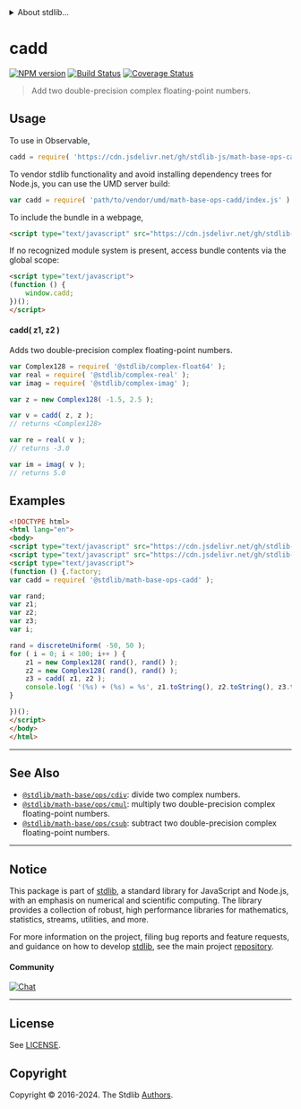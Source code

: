 <!--

@license Apache-2.0

Copyright (c) 2018 The Stdlib Authors.

Licensed under the Apache License, Version 2.0 (the "License");
you may not use this file except in compliance with the License.
You may obtain a copy of the License at

   http://www.apache.org/licenses/LICENSE-2.0

Unless required by applicable law or agreed to in writing, software
distributed under the License is distributed on an "AS IS" BASIS,
WITHOUT WARRANTIES OR CONDITIONS OF ANY KIND, either express or implied.
See the License for the specific language governing permissions and
limitations under the License.

-->


<details>
  <summary>
    About stdlib...
  </summary>
  <p>We believe in a future in which the web is a preferred environment for numerical computation. To help realize this future, we've built stdlib. stdlib is a standard library, with an emphasis on numerical and scientific computation, written in JavaScript (and C) for execution in browsers and in Node.js.</p>
  <p>The library is fully decomposable, being architected in such a way that you can swap out and mix and match APIs and functionality to cater to your exact preferences and use cases.</p>
  <p>When you use stdlib, you can be absolutely certain that you are using the most thorough, rigorous, well-written, studied, documented, tested, measured, and high-quality code out there.</p>
  <p>To join us in bringing numerical computing to the web, get started by checking us out on <a href="https://github.com/stdlib-js/stdlib">GitHub</a>, and please consider <a href="https://opencollective.com/stdlib">financially supporting stdlib</a>. We greatly appreciate your continued support!</p>
</details>

# cadd

[![NPM version][npm-image]][npm-url] [![Build Status][test-image]][test-url] [![Coverage Status][coverage-image]][coverage-url] <!-- [![dependencies][dependencies-image]][dependencies-url] -->

> Add two double-precision complex floating-point numbers.

<section class="intro">

</section>

<!-- /.intro -->



<section class="usage">

## Usage

To use in Observable,

```javascript
cadd = require( 'https://cdn.jsdelivr.net/gh/stdlib-js/math-base-ops-cadd@umd/browser.js' )
```

To vendor stdlib functionality and avoid installing dependency trees for Node.js, you can use the UMD server build:

```javascript
var cadd = require( 'path/to/vendor/umd/math-base-ops-cadd/index.js' )
```

To include the bundle in a webpage,

```html
<script type="text/javascript" src="https://cdn.jsdelivr.net/gh/stdlib-js/math-base-ops-cadd@umd/browser.js"></script>
```

If no recognized module system is present, access bundle contents via the global scope:

```html
<script type="text/javascript">
(function () {
    window.cadd;
})();
</script>
```

#### cadd( z1, z2 )

Adds two double-precision complex floating-point numbers.

```javascript
var Complex128 = require( '@stdlib/complex-float64' );
var real = require( '@stdlib/complex-real' );
var imag = require( '@stdlib/complex-imag' );

var z = new Complex128( -1.5, 2.5 );

var v = cadd( z, z );
// returns <Complex128>

var re = real( v );
// returns -3.0

var im = imag( v );
// returns 5.0
```

</section>

<!-- /.usage -->

<section class="examples">

## Examples

<!-- eslint no-undef: "error" -->

```html
<!DOCTYPE html>
<html lang="en">
<body>
<script type="text/javascript" src="https://cdn.jsdelivr.net/gh/stdlib-js/complex-float64@umd/browser.js"></script>
<script type="text/javascript" src="https://cdn.jsdelivr.net/gh/stdlib-js/random-base-discrete-uniform@umd/browser.js"></script>
<script type="text/javascript">
(function () {.factory;
var cadd = require( '@stdlib/math-base-ops-cadd' );

var rand;
var z1;
var z2;
var z3;
var i;

rand = discreteUniform( -50, 50 );
for ( i = 0; i < 100; i++ ) {
    z1 = new Complex128( rand(), rand() );
    z2 = new Complex128( rand(), rand() );
    z3 = cadd( z1, z2 );
    console.log( '(%s) + (%s) = %s', z1.toString(), z2.toString(), z3.toString() );
}

})();
</script>
</body>
</html>
```

</section>

<!-- /.examples -->

<!-- C interface documentation. -->



<!-- Section for related `stdlib` packages. Do not manually edit this section, as it is automatically populated. -->

<section class="related">

* * *

## See Also

-   <span class="package-name">[`@stdlib/math-base/ops/cdiv`][@stdlib/math/base/ops/cdiv]</span><span class="delimiter">: </span><span class="description">divide two complex numbers.</span>
-   <span class="package-name">[`@stdlib/math-base/ops/cmul`][@stdlib/math/base/ops/cmul]</span><span class="delimiter">: </span><span class="description">multiply two double-precision complex floating-point numbers.</span>
-   <span class="package-name">[`@stdlib/math-base/ops/csub`][@stdlib/math/base/ops/csub]</span><span class="delimiter">: </span><span class="description">subtract two double-precision complex floating-point numbers.</span>

</section>

<!-- /.related -->

<!-- Section for all links. Make sure to keep an empty line after the `section` element and another before the `/section` close. -->


<section class="main-repo" >

* * *

## Notice

This package is part of [stdlib][stdlib], a standard library for JavaScript and Node.js, with an emphasis on numerical and scientific computing. The library provides a collection of robust, high performance libraries for mathematics, statistics, streams, utilities, and more.

For more information on the project, filing bug reports and feature requests, and guidance on how to develop [stdlib][stdlib], see the main project [repository][stdlib].

#### Community

[![Chat][chat-image]][chat-url]

---

## License

See [LICENSE][stdlib-license].


## Copyright

Copyright &copy; 2016-2024. The Stdlib [Authors][stdlib-authors].

</section>

<!-- /.stdlib -->

<!-- Section for all links. Make sure to keep an empty line after the `section` element and another before the `/section` close. -->

<section class="links">

[npm-image]: http://img.shields.io/npm/v/@stdlib/math-base-ops-cadd.svg
[npm-url]: https://npmjs.org/package/@stdlib/math-base-ops-cadd

[test-image]: https://github.com/stdlib-js/math-base-ops-cadd/actions/workflows/test.yml/badge.svg?branch=v0.2.0
[test-url]: https://github.com/stdlib-js/math-base-ops-cadd/actions/workflows/test.yml?query=branch:v0.2.0

[coverage-image]: https://img.shields.io/codecov/c/github/stdlib-js/math-base-ops-cadd/main.svg
[coverage-url]: https://codecov.io/github/stdlib-js/math-base-ops-cadd?branch=main

<!--

[dependencies-image]: https://img.shields.io/david/stdlib-js/math-base-ops-cadd.svg
[dependencies-url]: https://david-dm.org/stdlib-js/math-base-ops-cadd/main

-->

[chat-image]: https://img.shields.io/gitter/room/stdlib-js/stdlib.svg
[chat-url]: https://app.gitter.im/#/room/#stdlib-js_stdlib:gitter.im

[stdlib]: https://github.com/stdlib-js/stdlib

[stdlib-authors]: https://github.com/stdlib-js/stdlib/graphs/contributors

[umd]: https://github.com/umdjs/umd
[es-module]: https://developer.mozilla.org/en-US/docs/Web/JavaScript/Guide/Modules

[deno-url]: https://github.com/stdlib-js/math-base-ops-cadd/tree/deno
[deno-readme]: https://github.com/stdlib-js/math-base-ops-cadd/blob/deno/README.md
[umd-url]: https://github.com/stdlib-js/math-base-ops-cadd/tree/umd
[umd-readme]: https://github.com/stdlib-js/math-base-ops-cadd/blob/umd/README.md
[esm-url]: https://github.com/stdlib-js/math-base-ops-cadd/tree/esm
[esm-readme]: https://github.com/stdlib-js/math-base-ops-cadd/blob/esm/README.md
[branches-url]: https://github.com/stdlib-js/math-base-ops-cadd/blob/main/branches.md

[stdlib-license]: https://raw.githubusercontent.com/stdlib-js/math-base-ops-cadd/main/LICENSE

<!-- <related-links> -->

[@stdlib/math/base/ops/cdiv]: https://github.com/stdlib-js/math-base-ops-cdiv/tree/umd

[@stdlib/math/base/ops/cmul]: https://github.com/stdlib-js/math-base-ops-cmul/tree/umd

[@stdlib/math/base/ops/csub]: https://github.com/stdlib-js/math-base-ops-csub/tree/umd

<!-- </related-links> -->

</section>

<!-- /.links -->
